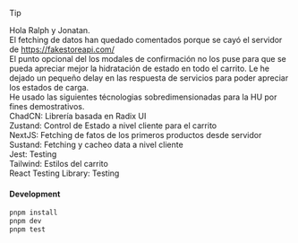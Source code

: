 > [!TIP]
> Hola Ralph y Jonatan. \
> El fetching de datos han quedado comentados porque se cayó el servidor de https://fakestoreapi.com/ \
> El punto opcional del los modales de confirmación no los puse para que se pueda apreciar mejor la hidratación de estado en todo el carrito.
> Le he dejado un pequeño delay en las respuesta de servicios para poder apreciar los estados de carga.
> \
> He usado las siguientes técnologias sobredimensionadas para la HU por fines demostrativos.\
> ChadCN: Librería basada en Radix UI \
> Zustand: Control de Estado a nivel cliente para el carrito \
> NextJS: Fetching de fatos de los primeros productos desde servidor \
> Sustand: Fetching y cacheo data a nivel cliente \
> Jest: Testing \
> Tailwind: Estilos del carrito \
> React Testing Library: Testing 


#### Development

```sh
pnpm install
pnpm dev
pnpm test
```





